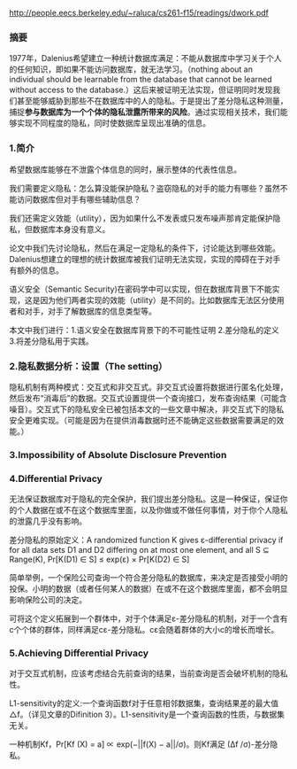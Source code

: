 http://people.eecs.berkeley.edu/~raluca/cs261-f15/readings/dwork.pdf

### 摘要

1977年，Dalenius希望建立一种统计数据库满足：不能从数据库中学习关于个人的任何知识，即如果不能访问数据库，就无法学习。（nothing about an individual should be learnable from the database that cannot be learned without access to the database.）这后来被证明无法实现，但证明同时发现我们甚至能够威胁到那些不在数据库中的人的隐私。于是提出了差分隐私这种测量，捕捉**参与数据库为一个个体的隐私泄露所带来的风险**。通过实现相关技术，我们能够实现不同程度的隐私，同时使数据库呈现出准确的信息。

### 1.简介

希望数据库能够在不泄露个体信息的同时，展示整体的代表性信息。

我们需要定义隐私：怎么算没能保护隐私？盗窃隐私的对手的能力有哪些？虽然不能访问数据库但对手有哪些辅助信息？

我们还需定义效能（utility），因为如果什么不发表或只发布噪声那肯定能保护隐私，但数据库本身没有意义。

论文中我们先讨论隐私，然后在满足一定隐私的条件下，讨论能达到哪些效能。
Dalenius想建立的理想的统计数据库被我们证明无法实现，实现的障碍在于对手有额外的信息。

语义安全（Semantic Security)在密码学中可以实现，但在数据库背景下不能实现，这是因为他们两者实现的效能（utility）是不同的。比如数据库无法区分使用者和对手，对手了解数据库的信息类型等。

本文中我们进行：1.语义安全在数据库背景下的不可能性证明 2.差分隐私的定义 3.将差分隐私用于实践。

### 2.隐私数据分析：设置（The setting）

隐私机制有两种模式：交互式和非交互式。非交互式设置将数据进行匿名化处理，然后发布“消毒后”的数据。交互式设置提供一个查询接口，发布查询结果（可能含噪音）。交互式下的隐私安全已被包括本文的一些文章中解决，非交互式下的隐私安全更难实现。（可能是因为在提供消毒数据时还不能确定这些数据需要满足的效能。）

### 3.Impossibility of Absolute Disclosure Prevention

### 4.Differential Privacy

无法保证数据库对于隐私的完全保护，我们提出差分隐私。这是一种保证，保证你的个人数据在或不在这个数据库里面，以及你做或不做任何事情，对于你个人隐私的泄露几乎没有影响。

差分隐私的原始定义：A randomized function K gives ε-differential privacy if for all
data sets D1 and D2 differing on at most one element, and all S ⊆ Range(K),
Pr[K(D1) ∈ S] ≤ exp(ε) × Pr[K(D2) ∈ S]

简单举例，一个保险公司查询一个符合差分隐私的数据库，来决定是否接受小明的投保。小明的数据（或者任何某人的数据）在或不在这个数据库里面，都不会明显影响保险公司的决定。

可将这个定义拓展到一个群体中，对于个体满足ε-差分隐私的机制，对于一个含有c个个体的群体，同样满足cε-差分隐私。cε会随着群体的大小c的增长而增长。

### 5.Achieving Differential Privacy

对于交互式机制，应该考虑结合先前查询的结果，当前查询是否会破坏机制的隐私性。

L1-sensitivity的定义:一个查询函数f对于任意相邻数据集，查询结果差的最大值△f。（详见文章的Difinition 3）。L1-sensitivity是一个查询函数的性质，与数据集无关。

一种机制Kf，Pr[Kf (X) = a] ∝ exp(−||f(X) − a||/σ)。则Kf满足 (∆f /σ)-差分隐私。
